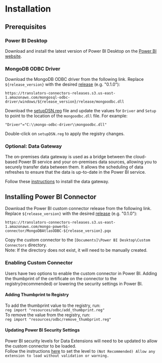 # Installation
## Prerequisites

### Power BI Desktop

Download and install the latest version of Power BI Desktop on the [Power BI website](https://powerbi.microsoft.com/en-us/downloads/).

### MongoDB ODBC Driver
Download the MongoDB ODBC driver from the following link.  Replace `${release_version}` with the desired [release](https://github.com/mongodb/mongo-odbc-driver/tags) (e.g. "0.1.0"):
```
https://translators-connectors-releases.s3.us-east-1.amazonaws.com/mongosql-odbc-driver/windows/${release_version}/release/mongoodbc.dll
```
Download the [setupDSN.reg](resources/odbc/setupDSN.reg) file and update the values for `Driver` and `Setup` to point to the location of the `mongoodbc.dll` file. 
For example:
```
"Driver"="C:\\mongo-odbc-driver\\mongoodbc.dll"
```
Double-click on `setupDSN.reg` to apply the registry changes.

### Optional: Data Gateway
The on-premises data gateway is used as a bridge between the cloud-based Power BI service and your on-premises data sources, allowing you to securely transfer data between them.
It allows the scheduling of data refreshes to ensure that the data is up-to-date in the Power BI service.

Follow these [instructions](https://learn.microsoft.com/en-us/data-integration/gateway/service-gateway-install) to install the data gateway.

## Installing Power BI Connector

Download the Power BI custom connector release from the following link.  Replace `${release_version}` with the desired [release](https://github.com/mongodb/mongo-powerbi-connector/tags) (e.g. "0.1.0"):

```
https://translators-connectors-releases.s3.us-east-1.amazonaws.com/mongo-powerbi-connector/MongoDBAtlasODBC-${release_version}.pqx
```
Copy the custom connector to the `[Documents]\Power BI Desktop\Custom Connectors` directory.  
Note: If the directory does not exist, it will need to be manually created.

### Enabling Custom Connector
Users have two options to enable the custom connector in Power BI.  Adding the thumbprint of the certificate on the connector to the registry(recommended) or lowering the security settings in Power BI. 

#### Adding Thumbprint to Registry
To add the thumbprint value to the registry, run:  
```reg import "resources/odbc/add_thumbprint.reg"```  
To remove the value from the registry, run:  
```reg import "resources/odbc/remove_thumbprint.reg"```  
#### Updating Power BI Security Settings  
Power BI security levels for Data Extensions will need to be updated to allow the custom connector to be loaded.  
Follow the instructions [here](https://learn.microsoft.com/en-us/power-bi/connect-data/desktop-connector-extensibility) to set the level to `(Not Recommended) Allow any extension to load without validation or warning.`

